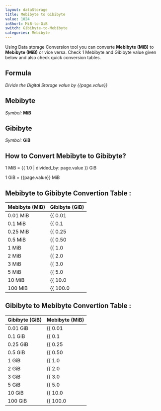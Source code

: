 ```yaml
---
layout: dataStorage
title: Mebibyte to Gibibyte
value: 1024
inShort: MiB-to-GiB
switch: Gibibyte-to-Mebibyte
categories: Mebibyte
---
```


Using Data storage Conversion tool you can converte **Mebibyte (MiB)** to **Mebibyte (MiB)** or vice versa. Check 1 Mebibyte and Gibibyte value given below and also check quick conversion tables.

## Formula
*Divide the Digital Storage value by {{page.value}}*

## Mebibyte
*Symbol:* **MiB**

## Gibibyte
*Symbol:* **GiB**

## How to Convert Mebibyte to Gibibyte?

1 MiB = {{ 1.0 | divided_by: page.value }} GiB

1 GiB = {{page.value}} MiB


## Mebibyte to Gibibyte Convertion Table :

| Mebibyte (MiB) | Gibibyte (GiB) |
| ---- | ---- |
| 0.01 MiB | {{ 0.01 | divided_by: page.value | round: 12 }} GiB |
| 0.1 MiB | {{ 0.1 | divided_by: page.value | round: 12 }} GiB |
| 0.25 MiB | {{ 0.25 | divided_by: page.value | round: 12 }} GiB |
| 0.5 MiB | {{ 0.50 | divided_by: page.value | round: 12 }} GiB |
| 1 MiB | {{ 1.0 | divided_by: page.value | round: 12 }} GiB |
| 2 MiB | {{ 2.0 | divided_by: page.value | round: 12 }} GiB |
| 3 MiB | {{ 3.0 | divided_by: page.value | round: 12 }} GiB |
| 5 MiB | {{ 5.0 | divided_by: page.value | round: 12 }} GiB |
| 10 MiB | {{ 10.0 | divided_by: page.value | round: 12 }} GiB |
| 100 MiB | {{ 100.0 | divided_by: page.value | round: 12 }} GiB |

## Gibibyte to Mebibyte Convertion Table :

| Gibibyte (GiB) | Mebibyte (MiB) |
| ---- | ---- |
| 0.01 GiB | {{ 0.01 | times: page.value | round: 12 }} MiB |
| 0.1 GiB | {{ 0.1 | times: page.value | round: 12 }} MiB |
| 0.25 GiB | {{ 0.25 | times: page.value | round: 12 }} MiB |
| 0.5 GiB | {{ 0.50 | times: page.value | round: 12 }} MiB |
| 1 GiB | {{ 1.0 | times: page.value | round: 12 }} MiB |
| 2 GiB | {{ 2.0 | times: page.value | round: 12 }} MiB |
| 3 GiB | {{ 3.0 | times: page.value | round: 12 }} MiB |
| 5 GiB | {{ 5.0 | times: page.value | round: 12 }} MiB |
| 10 GiB | {{ 10.0 | times: page.value | round: 12 }} MiB |
| 100 GiB | {{ 100.0 | times: page.value | round: 12 }} MiB |


<script>
document.getElementById('selectInput')[9].selected = true
document.getElementById('selectOutput')[13].selected = true
</script>
